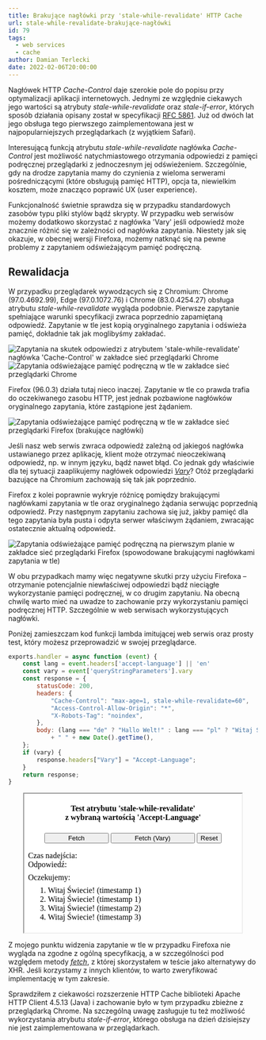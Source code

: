 ```yaml
---
title: Brakujące nagłówki przy 'stale-while-revalidate' HTTP Cache
url: stale-while-revalidate-brakujące-nagłówki
id: 79
tags:
  - web services
  - cache
author: Damian Terlecki
date: 2022-02-06T20:00:00
---
```


Nagłówek HTTP *Cache-Control* daje szerokie pole do popisu przy optymalizacji aplikacji internetowych.
Jednymi ze względnie ciekawych jego wartości są atrybuty *stale-while-revalidate* oraz *stale-if-error*,
których sposób działania opisany został w specyfikacji [RFC 5861](https://datatracker.ietf.org/doc/html/rfc5861).
Już od dwóch lat jego obsługa tego pierwszego zaimplementowana jest w najpopularniejszych przeglądarkach (z wyjątkiem Safari).

Interesującą funkcją atrybutu *stale-while-revalidate* nagłówka *Cache-Control* jest możliwość natychmiastowego otrzymania
odpowiedzi z pamięci podręcznej przeglądarki z jednoczesnym jej odświeżeniem.
Szczególnie, gdy na drodze zapytania mamy do czynienia z wieloma serwerami pośredniczącymi (które obsługują pamięć HTTP),
opcja ta, niewielkim kosztem, może znacząco poprawić UX (user experience).

Funkcjonalność świetnie sprawdza się w przypadku standardowych zasobów typu pliki stylów bądź skrypty.
W przypadku web serwisów możemy dodatkowo skorzystać z nagłówka 'Vary' jeśli odpowiedź może znacznie różnić
się w zależności od nagłówka zapytania. Niestety jak się okazuje, w obecnej wersji Firefoxa, możemy natknąć się
na pewne problemy z zapytaniem odświeżającym pamięć podręczną.

## Rewalidacja

W przypadku przeglądarek wywodzących się z Chromium: Chrome (97.0.4692.99), Edge (97.0.1072.76) i Chrome (83.0.4254.27) obsługa atrybutu *stale-while-revalidate* wygląda podobnie.
Pierwsze zapytanie spełniające warunki specyfikacji zwraca poprzednio zapamiętaną odpowiedź.
Zapytanie w tle jest kopią oryginalnego zapytania i odświeża pamięć, dokładnie tak jak moglibyśmy zakładać.

<img src="/img/hq/stale-while-revalidate-chrome-network.png" alt="Zapytania na skutek odpowiedzi z atrybutem 'stale-while-revalidate' nagłówka 'Cache-Control' w zakładce sieć przeglądarki Chrome" title="'stale-while-revalidate' w zakładce 'sieć' (Chrome)">
<img src="/img/hq/stale-while-revalidate-chrome-request.png" alt="Zapytania odświeżające pamięć podręczną w tle w zakładce sieć przeglądarki Chrome" title="'stale-while-revalidate' zapytanie w tle (Chrome)">

Firefox (96.0.3) działa tutaj nieco inaczej. Zapytanie w tle co prawda trafia do oczekiwanego zasobu HTTP, jest jednak
pozbawione nagłówków oryginalnego zapytania, które zastąpione jest żądaniem.

<img src="/img/hq/stale-while-revalidate-firefox-network.png" alt="Zapytania odświeżające pamięć podręczną w tle w zakładce sieć przeglądarki Firefox (brakujące nagłówki)" title="'stale-while-revalidate' zapytanie w tle (Firefox)">


Jeśli nasz web serwis zwraca odpowiedź zależną od jakiegoś nagłówka ustawianego przez aplikację, klient może
otrzymać nieoczekiwaną odpowiedź, np. w innym języku, bądź nawet błąd. Co jednak gdy właściwie dla tej sytuacji
zaaplikujemy nagłówek odpowiedzi [*Vary*](https://datatracker.ietf.org/doc/html/rfc7231#section-7.1.4)? Otóż przeglądarki bazujące na Chromium
zachowają się tak jak poprzednio.

Firefox z kolei poprawnie wykryje różnicę pomiędzy brakującymi nagłówkami zapytania w tle oraz
oryginalnego żądania serwując poprzednią odpowiedź. Przy następnym zapytaniu zachowa się już, jakby pamięć
dla tego zapytania była pusta i odpyta serwer właściwym żądaniem, zwracając ostatecznie aktualną odpowiedź.

<img src="/img/hq/stale-while-revalidate-firefox-vary.png" alt="Zapytania odświeżające pamięć podręczną na pierwszym planie w zakładce sieć przeglądarki Firefox (spowodowane brakującymi nagłówkami zapytania w tle)" title="'stale-while-revalidate' bez wykorzystania pamięci podręcznej (Firefox)">

W obu przypadkach mamy więc negatywne skutki przy użyciu Firefoxa – otrzymanie potencjalnie niewłaściwej odpowiedzi bądź nieciągłe
wykorzystanie pamięci podręcznej, w co drugim zapytaniu. Na obecną chwilę warto mieć na uwadze to zachowanie
przy wykorzystaniu pamięci podręcznej HTTP. Szczególnie w web serwisach wykorzystujących nagłówki.

Poniżej zamieszczam kod funkcji lambda imitującej web serwis oraz prosty test, który możesz przeprowadzić w swojej przeglądarce. 
```js
exports.handler = async function (event) {
    const lang = event.headers['accept-language'] || 'en'
    const vary = event['queryStringParameters'].vary
    const response = {
        statusCode: 200,
        headers: {
            "Cache-Control": "max-age=1, stale-while-revalidate=60",
            "Access-Control-Allow-Origin": "*",
            "X-Robots-Tag": "noindex",
        },
        body: (lang === "de" ? "Hallo Welt!" : lang === "pl" ? "Witaj Świecie!" : "Hello World!")
            + " " + new Date().getTime(),
    };
    if (vary) {
        response.headers["Vary"] = "Accept-Language";
    }
    return response;
}
```

<iframe height="280px" width="440px" sandbox="allow-scripts" style="display:block; margin: 0 auto 0 auto; background:white;"
srcdoc="
<div>
    <h4 style='text-align: center;'>Test atrybutu 'stale-while-revalidate'<br/>z wybraną wartością 'Accept-Language'</h4>
    <div style='text-align: center; margin-bottom: 1em;'>
        <button id='fetchButton' style='width: 130px'>Fetch<span id='fetch'></span></button>
        <button id='fetchButton2' style='width: 170px'>Fetch (Vary)<span id='fetch2'></span></button>
        <button id='clearButton'>Reset</button>
    </div>
    <div style='margin-bottom: 0.5em;'>
        <div>Czas nadejścia: <span id='debug'></span></div>
        <div>Odpowiedź: <span id='result'></span></div>
    </div>
    <div>Oczekujemy:
    <ol style='margin-top: 0.5em;'>
        <li>Witaj Świecie! (timestamp 1)</li>
        <li>Witaj Świecie! (timestamp 1)</li>
        <li>Witaj Świecie! (timestamp 2)</li>
        <li>Witaj Świecie! (timestamp 3)</li>
    </ol>
    </div>
</div>
<script>
let cacheKey = new Date().getTime().toString();
let lastTimeout;
function clearCache() {
    document.getElementById('debug').innerText = null;
    document.getElementById('result').innerText = null;
    document.getElementById('fetch').innerText = null;
    document.getElementById('fetch2').innerText = null;
    clearTimeout(lastTimeout);
    cacheKey = new Date().getTime().toString();
}
function load(vary) {
    let queryParams = '?cacheKey=' + cacheKey;
    if (vary) {
        queryParams += '&vary=true';
    }
    fetch('https://blog.termian.dev/test/stale-while-revalidate' + queryParams, {
        headers: {
          'Accept-Language': 'pl'
        }
    })
        .then(response => response.text())
        .then(data => { 
            console.log('Received: ' + data);
            console.log(document);
            document.getElementById('result').innerText = data; 
            document.getElementById('debug').innerText = new Date().getTime().toString();
            document.getElementById('fetch').innerText = ' (zaczekaj 2s)';
            document.getElementById('fetch2').innerText = ' (zaczekaj 2s)';
            clearTimeout(lastTimeout);
            lastTimeout = setTimeout(()=>{
                    document.getElementById('fetch').innerText = null;
                    document.getElementById('fetch2').innerText = null;
            }, 2000);
        });
}
document.getElementById('fetchButton').addEventListener('click', () => {
    load();
});
document.getElementById('fetchButton2').addEventListener('click', () => {
    load(true);
});
document.getElementById('clearButton').addEventListener('click', () => {
    clearCache();
});
</script>
" > 
</iframe>


Z mojego punktu widzenia zapytanie w tle w przypadku Firefoxa nie wygląda na zgodne z ogólną specyfikacją,
a w szczególności pod względem metody [*fetch*](https://web.archive.org/web/20220130075352/https://fetch.spec.whatwg.org/#ref-for-concept-request-clone%E2%91%A1),
z której skorzystałem w teście jako alternatywy do XHR. Jeśli korzystamy z innych klientów, to warto zweryfikować implementację w tym zakresie.

Sprawdziłem z ciekawości rozszerzenie HTTP Cache biblioteki Apache HTTP Client 4.5.13 (Java) i zachowanie było w tym przypadku
zbieżne z przeglądarką Chrome. Na szczególną uwagę zasługuje tu też możliwość wykorzystania atrybutu *stale-if-error*,
którego obsługa na dzień dzisiejszy nie jest zaimplementowana w przeglądarkach.